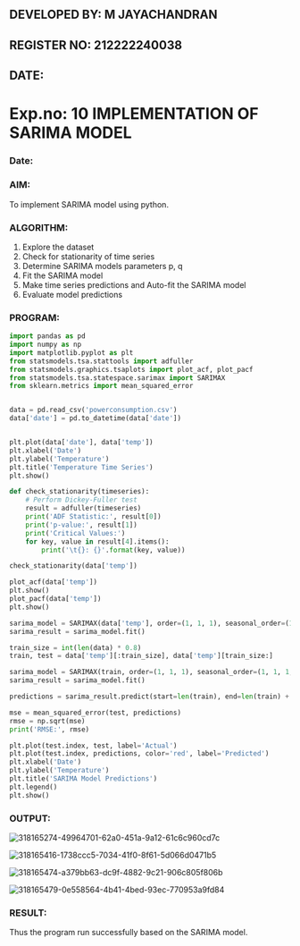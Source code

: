 ## DEVELOPED BY: M JAYACHANDRAN
## REGISTER NO: 212222240038
## DATE:
# Exp.no: 10   IMPLEMENTATION OF SARIMA MODEL
### Date: 

### AIM:
To implement SARIMA model using python.
### ALGORITHM:
1. Explore the dataset
2. Check for stationarity of time series
3. Determine SARIMA models parameters p, q
4. Fit the SARIMA model
5. Make time series predictions and Auto-fit the SARIMA model
6. Evaluate model predictions
### PROGRAM:

```python
import pandas as pd
import numpy as np
import matplotlib.pyplot as plt
from statsmodels.tsa.stattools import adfuller
from statsmodels.graphics.tsaplots import plot_acf, plot_pacf
from statsmodels.tsa.statespace.sarimax import SARIMAX
from sklearn.metrics import mean_squared_error


data = pd.read_csv('powerconsumption.csv')
data['date'] = pd.to_datetime(data['date'])


plt.plot(data['date'], data['temp'])
plt.xlabel('Date')
plt.ylabel('Temperature')
plt.title('Temperature Time Series')
plt.show()

def check_stationarity(timeseries):
    # Perform Dickey-Fuller test
    result = adfuller(timeseries)
    print('ADF Statistic:', result[0])
    print('p-value:', result[1])
    print('Critical Values:')
    for key, value in result[4].items():
        print('\t{}: {}'.format(key, value))

check_stationarity(data['temp'])

plot_acf(data['temp'])
plt.show()
plot_pacf(data['temp'])
plt.show()

sarima_model = SARIMAX(data['temp'], order=(1, 1, 1), seasonal_order=(1, 1, 1, 12))
sarima_result = sarima_model.fit()

train_size = int(len(data) * 0.8)
train, test = data['temp'][:train_size], data['temp'][train_size:]

sarima_model = SARIMAX(train, order=(1, 1, 1), seasonal_order=(1, 1, 1, 12))
sarima_result = sarima_model.fit()

predictions = sarima_result.predict(start=len(train), end=len(train) + len(test) - 1, dynamic=False)

mse = mean_squared_error(test, predictions)
rmse = np.sqrt(mse)
print('RMSE:', rmse)

plt.plot(test.index, test, label='Actual')
plt.plot(test.index, predictions, color='red', label='Predicted')
plt.xlabel('Date')
plt.ylabel('Temperature')
plt.title('SARIMA Model Predictions')
plt.legend()
plt.show()
```


### OUTPUT:
![318165274-49964701-62a0-451a-9a12-61c6c960cd7c](https://github.com/user-attachments/assets/14647f66-12bc-431c-bf3c-1bf6b850bc5e)

![318165416-1738ccc5-7034-41f0-8f61-5d066d0471b5](https://github.com/user-attachments/assets/57cc2f7d-b682-443e-90ea-4927b84bea4e)

![318165474-a379bb63-dc9f-4882-9c21-906c805f806b](https://github.com/user-attachments/assets/1ca01a15-f8c2-4229-9546-f938b64cc271)

![318165479-0e558564-4b41-4bed-93ec-770953a9fd84](https://github.com/user-attachments/assets/53aa184b-04ce-4466-85fa-f7cd23e62778)


### RESULT:
Thus the program run successfully based on the SARIMA model.
